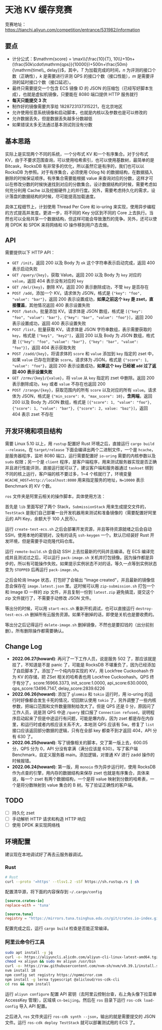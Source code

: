 # 天池 KV 缓存竞赛

竞赛地址：<https://tianchi.aliyun.com/competition/entrance/531982/information>

## 要点

- 计分公式：$\mathrm{score} = \max\\{\frac{10}{T}, 10\\}+10n+(\frac{50k\cdot\mathrm{qps}}{10000})+500n+\frac{50m}{\mathrm{time\\_ delay}}$，其中，$T$ 为加载完成的时间，$n$ 为评测的接口个数（正确性），$k$ 是需要进行评测 QPS 的接口个数（接口性能），$m$ 是需要评测的延时接口个数（接口延迟）。
- 最终只需要提交一个包含 ECS 镜像 ID 的 JSON 的压缩包（已经写好脚本生成），也就是虚拟机镜像，只要能在 8080 端口提供 HTTP 服务就行
- **每天只能提交 3 次**
- 制作好的镜像需要共享给 1828723137315221，在北京地区
- 允许使用任意系统镜像和启动脚本，也就是内核以及参数也是可以修改的
- 允许数据丢失，但是数据丢失越多分数越低
- 如果错误太多无法通过基本测试则没有分数

## 基本思路

实际上是实现两个不同的系统，一个分布式 KV 和一个有序集合。对于分布式 KV，由于不要求范围查询，可以使用哈希索引，也可以使用基数树，最简单的是 Bitcask，RocksDB 有非常多的优化，所以虽然它是有序的，我们也可以以 RocksDB 为参照。对于有序集合，必须使用 O(log N) 的数据结构，在数据插入删除的时候保证顺序。有序集合需要能根据 value 来查询对应的分数，这样才可以在修改分数的时候快速找到对应的分数集合。设计数据结构的时候，需要考虑如何充分利用 Cache 以及挖掘硬件上的并行度。另外，需要考虑持久化的需求，设计落盘的数据结构的时候，尽可能提高加载速度。

具体工程细节上，计划使用 Thread Per Core 和 io-uring 来实现，使用异步编程的方式提高并发度。更进一步，将不同的 Key 分区到不同的 Core 上去执行。当然也可以全局共享一个数据结构，但这样可能会导致激烈的竞争。另外，还可以使用 DPDK 和 SPDK 来将网络和 IO 操作移到用户态去做。

## API

需要提供以下 HTTP API：

- `GET /init`，返回 200 以及 Body 为 `ok` 这个字符串表示启动完成，返回 400 表示启动失败
- `GET /query/{key}`，获取 Value。返回 200 以及 Body 为 `key` 对应的 `value`，返回 404 表示没有对应的 `key`
- `GET /del/{key}`，删除 KV。返回 200 表示删除成功，不管 `key` 是否存在
- `POST /add`，添加一个 KV。请求体为 JSON，格式是 `{"key": "foo", "value": "bar"}`，返回 200 表示设置成功，**如果之前这个 `key` 是 zset，直接覆盖**，其他情况返回 400 表示设置失败
- `POST /batch`，批量添加 KV。请求体是 JSON 数组，格式是 `[{"key": "foo", "value": "bar"}, {"key": "bar", "value": "foo"}]`，返回 200 表示设置成功，返回 400 表示设置失败
- `POST /list`，批量获取 KV。请求体是 JSON 字符串数组，表示需要获取的 `key`，格式是 `["key1", "key2"]`，返回 200 以及 Body 为 JSON 数组，格式是 `[{"key": "foo", "value": "bar"}, {"key": "bar", "value": "foo"}]`，返回 404 表示获取失败
- `POST /zadd/{key}`，将请求体的 `score` 和 `value` 添加到 `key` 指定的 zset 中，如果 `value` 已存在则更新 `score`。请求体为 JSON，格式是 `{"score": 1, "value": "foo"}`，返回 200 表示设置成功，**如果这个 `key` 已经被 `add` 过了返回 400 表示设置失败**
- `GET /zrmv/{key}/{value}`，将 `value` 从 `key` 指定的 zset 中删除。返回 200 表示删除成功，`key` 或者 `value` 不存在也返回 200
- `POST /zrange/{key}`，获取范围内的所有 `score` 以及对应的所有 `value`。请求体为 JSON，格式是 `{"min_score": 0, "max_score": 10}`，**含两端**，返回 200 以及 Body 为 JSON 数组，格式是 `[{"score": 1, "value": "foo"}, {"score": 1, "value": "bar"}, {"score": 2, value: "baz"}]`，返回 404 表示 zset 不存在

## 开发环境和项目结构

需要 Linux 5.10 以上，用 `rustup` 配置好 Rust 环境之后，直接运行 `cargo build --release`。在 `target/release` 下面会编译出两个二进制文件，一个是 `hcache`，是服务器程序，监听 8080 端口，运行需要配置好 `io-uring` 需要的内核参数以及 `sudo` 权限；另一个是 `client` 程序，是客户端程序，用来测试服务器实现是否正确并且进行性能评测，直接运行就可以了，建议客户端和服务器通过 `taskset` 绑到不同的核上运行，客户端的核不要过多，1~4 个核就行了，环境变量 `HCACHE_HOST=http://localhost:8080` 用来指定服务的地址，`N=10000` 表示Benchmark 的 KV 个数。

`ros` 文件夹是阿里云相关的操作脚本，具体使用方法：

首先是 `lib` 里面写好了两个 Stack，`SubmissionStack` 用来生成提交文件的，`TestStack` 是我们自己部署一台开发机器用来测试和准备镜像的（需要配置好阿里云的 API Key，余额大于 100 人民币）。

运行 `create-test-ecs.sh` 之后会部署开发资源，并且等待资源就绪之后会自动 SSH，使用本地的密钥对，没有的话先 `ssh-keygen` 一个。默认已经装好 Rust 开发环境，但是需要手动克隆代码仓库。

运行 `remote-build.sh` 会自动 SSH 上去拉最新的代码并且编译。在 ECS 编译完成并且测试过之后，可以运行 `pack-image.sh` 关机并打包镜像。因为操作都是异步的，所以有可能操作失败。如果提示实例状态不对的话，等久一点等到实例状态变为 `STOPPED` 后再运行 `pack-image.sh`。

之后会轮询 Image 状态，打包好了会输出 "Image created"，并且最新的镜像信息会保存在 `image.latest.json` 里。这时候可以用 `zip-submission.sh` 打包一个和 Image ID 一样的 zip 文件，并且复制一份到 `latest.zip` 避免搞混，提交这个 zip 文件就行了，不需要手动修改 JSON 文件。

等出分的时候，可以用 `start-ecs.sh` 重新开机调试，也可以直接运行 `destroy-test-ecs.sh` 删掉所有云服务资源。如果不删掉的话，即使是关机也是要收费的。

等出分之后记得运行 `delete-image.sh` 删掉镜像，不然也是要扣钱的（出分前别删）。所有删除操作都需要确认。

## Change Log

- **2022.06.27(howard)**: 再问了一下工作人员，说是服务 502 了，那应该就是挂了，不知道是不是 panic 了，可能是 RocksDB 不堪重负了，因为已经添加了自启脚本了。添加了一个纯内存实现的 KV，用 Lockfree Cuckoohash 作为 KV 的存储，把 ZSet 相关的哈希表也用 Lockfree Cuckoohash。QPS 终于有分了，score:16966.3373, init_score:1.0000, api_score:630.0000, qps_score:13496.7147, delay_score:2839.6226
- **2022.06.26(howard)**: 添加了 `glommio` 和 `tokio` 运行时，用 io-uring 的运行时好像都会发生卡死的情况，切回默认使用 `tokio` 了，另外调整了一些内核参数，把端口范围和文件数量限制给改大了。但是 QPS 还是 0 分，原因问了工作人员，说是测 QPS 中途 `/query` 接口报了 `Connection refused`，说明程序启动起来了但是中途运行有问题，可能是爆内存，因为 zset 都是存在内存里，和运行时或者内核应该关系不大，本地测 QPS 应该有 5w。修复了 `list` 接口应该返回部分数据的逻辑，只有在全部 key 都查不到才返回 404，API 分有 630 了。 
- **2022.06.25(howard)**: 写了镜像相关的脚本，交了第一版上去，600.05 分，QPS 分为 0，API 分没有拿满（满分应该是 630）。写了客户端 Benchmark，自定义服务器 main。添加逻辑，对普通 KV 进行 zadd 操作的时候报错。
- **2022.06.24(howard)**: 第一版，用 `monoio` 作为异步运行时，使用 RocksDB 作为点查的引擎，用内存的数据结构来保存 zset 也就是有序集合，具体来说，每一个 zset 有两个数据结构，一个是将 value 映射到分数的哈希表，一个是将分数映射到 value 集合的 B 树。写了验证正确性的客户端。

## TODO

- [ ] 持久化 zset  
- [ ] 手动解析 HTTP 请求和构造 HTTP 响应  
- [ ] 使用 DPDK 来实现网络栈  

## 环境配置

建议现在本地调试好了再去云服务器调试。

### Rust

```bash
# Rust
curl --proto '=https' --tlsv1.2 -sSf https://sh.rustup.rs | sh
```

配置清华源，将下面的内容保存到 `~/.cargo/config`

```toml
[source.crates-io]
replace-with = 'tuna'

[source.tuna]
registry = "https://mirrors.tuna.tsinghua.edu.cn/git/crates.io-index.git"
```

配置完成之后，运行 `cargo build` 检查是否能正常编译。

### 阿里云命令行工具

```bash
sudo apt install -y jq
curl -o- https://aliyuncli.alicdn.com/aliyun-cli-linux-latest-amd64.tgz | tar zxvf - 
chmod +x aliyun && sudo mv aliyun /usr/bin
curl -o- https://raw.githubusercontent.com/nvm-sh/nvm/v0.39.1/install.sh | bash
nvm install 18
npm config set registry https://npmmirror.com
npm install -g lerna typescript @alicloud/ros-cdk-cli 
cd ros && npm install
```

运行 `aliyun configure` 配置 API 密钥（去阿里云控制台查，右上角头像下拉菜单 AccessKey 管理），区域填 `cn-beijing`。然后在 `ros` 目录下运行 `ros-cdk load-config` 导入 API 配置。 

之后进入 `ros` 文件夹运行 `ros-cdk synth --json`，输出的就是需要提交的 JSON 文件。运行 `ros-cdk deploy TestStack` 就可以部署测试用的 ECS 了。 

